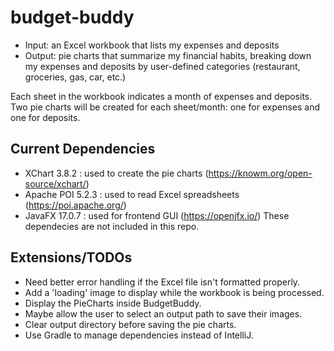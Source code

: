 # budget-buddy
- Input: an Excel workbook that lists my expenses and deposits
- Output: pie charts that summarize my financial habits, breaking down my expenses 
and deposits by user-defined categories (restaurant, groceries, gas, car, etc.)

Each sheet in the workbook indicates a month of expenses and deposits. Two pie 
charts will be created for each sheet/month: one for expenses and one for deposits.


## Current Dependencies
- XChart 3.8.2 : used to create the pie charts (https://knowm.org/open-source/xchart/)
- Apache POI 5.2.3 : used to read Excel spreadsheets (https://poi.apache.org/)
- JavaFX 17.0.7 : used for frontend GUI (https://openjfx.io/)
These dependecies are not included in this repo.


## Extensions/TODOs
- Need better error handling if the Excel file isn't formatted properly.
- Add a 'loading' image to display while the workbook is being processed.
- Display the PieCharts inside BudgetBuddy.
- Maybe allow the user to select an output path to save their images.
- Clear output directory before saving the pie charts.
- Use Gradle to manage dependencies instead of IntelliJ.
